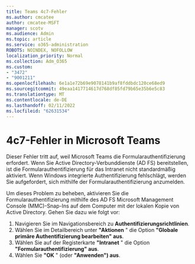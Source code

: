 ```yaml
---
title: Teams 4c7-Fehler
ms.author: cmcatee
author: cmcatee-MSFT
manager: scotv
ms.audience: Admin
ms.topic: article
ms.service: o365-administration
ROBOTS: NOINDEX, NOFOLLOW
localization_priority: Normal
ms.collection: Adm_O365
ms.custom:
- "3472"
- "9001211"
ms.openlocfilehash: 6e1a1e72b69e9078141b9af8fddbdc120ce68ed9
ms.sourcegitcommit: 49eaa1417714617d768df85fd79b65e35b6e5c83
ms.translationtype: MT
ms.contentlocale: de-DE
ms.lasthandoff: 02/11/2022
ms.locfileid: "62631534"
---
```

# <a name="4c7-error-in-microsoft-teams"></a>4c7-Fehler in Microsoft Teams

Dieser Fehler tritt auf, weil Microsoft Teams die Formularauthentifizierung erfordert. Wenn Sie Active Directory-Verbunddienste (AD FS) bereitstellen, ist die Formularauthentifizierung für das Intranet nicht standardmäßig aktiviert. Wenn Windows integrierte Authentifizierung fehlschlägt, werden Sie aufgefordert, sich mithilfe der Formularauthentifizierung anzumelden.

Um dieses Problem zu beheben, aktivieren Sie die Formularauthentifizierung mithilfe des AD FS Microsoft Management Console (MMC)-Snap-Ins auf dem Computer mit der lokalen Kopie von Active Directory. Gehen Sie dazu wie folgt vor: 

1. Navigieren Sie im Navigationsbereich zu **Authentifizierungsrichtlinien**.
2. Wählen Sie im Detailbereich unter **"Aktionen** " die Option **"Globale primäre Authentifizierung bearbeiten" aus**.
3. Wählen Sie auf der Registerkarte **"Intranet** " die Option **"Formularauthentifizierung" aus**.
4. Wählen Sie **"OK** " (oder **"Anwenden") aus**.